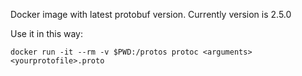 Docker image with latest protobuf version. Currently version is 2.5.0

Use it in this way:

```
docker run -it --rm -v $PWD:/protos protoc <arguments> <yourprotofile>.proto
```

